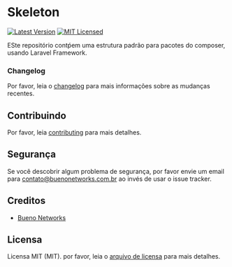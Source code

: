 #  Skeleton

[![Latest Version](https://img.shields.io/github/release/bueno-networks/skeleton.svg?style=flat-square)](https://github.com/spatie/laravel-analytics/releases)
[![MIT Licensed](https://img.shields.io/badge/license-MIT-brightgreen.svg?style=flat-square)](license.md)

ESte repositório contṕem uma estrutura padrão para pacotes do composer, usando Laravel Framework.

### Changelog

Por favor, leia o [changelog](changelog.md) para mais informações sobre as mudanças recentes.

## Contribuindo

Por favor, leia [contributing](contributing.md) para mais detalhes.

## Segurança

Se você descobrir algum problema de segurança, por favor envie um email para contato@buenonetworks.com.br 
ao invés de usar o issue tracker.

## Creditos

- [Bueno Networks](https://github.com/bueno-networks)

## Licensa

Licensa MIT (MIT). por favor, leia o [arquivo de licensa](license.md) para mais detalhes.
